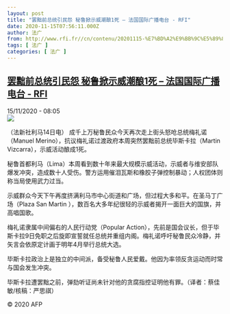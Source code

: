 ```yaml
---
layout: post
title: "罢黜前总统引民怨 秘鲁掀示威潮酿1死 – 法国国际广播电台 - RFI"
date: 2020-11-15T07:56:11.000Z
author: 法广
from: http://www.rfi.fr//cn/contenu/20201115-%E7%BD%A2%E9%BB%9C%E5%89%8D%E6%80%BB%E7%BB%9F%E5%BC%95%E6%B0%91%E6%80%A8-%E7%A7%98%E9%B2%81%E6%8E%80%E7%A4%BA%E5%A8%81%E6%BD%AE%E9%85%BF1%E6%AD%BB
tags: [ 法广 ]
categories: [ 法广 ]
---
```

<!--1605426971000-->
[罢黜前总统引民怨 秘鲁掀示威潮酿1死 – 法国国际广播电台 - RFI](http://www.rfi.fr//cn/contenu/20201115-%E7%BD%A2%E9%BB%9C%E5%89%8D%E6%80%BB%E7%BB%9F%E5%BC%95%E6%B0%91%E6%80%A8-%E7%A7%98%E9%B2%81%E6%8E%80%E7%A4%BA%E5%A8%81%E6%BD%AE%E9%85%BF1%E6%AD%BB)
------

<div>
<div>15/11/2020 - 08:05</div><img src="https://s.rfi.fr/media/display/ff404f4c-2715-11eb-8919-005056bff430/w:310/p:16x9/int0006b.201115150502.jpg"><div class="t-content__body u-clearfix">            <p>（法新社利马14日电）    成千上万秘鲁民众今天再次走上街头怒呛总统梅礼诺（Manuel Merino），抗议梅礼诺过渡政府本周突然罢黜前总统毕斯卡拉（Martin Vizcarra），示威活动酿成1死。</p><p>    秘鲁首都利马（Lima）本周看到数十年来最大规模示威活动，示威者与维安部队爆发冲突，造成数十人受伤。警方运用催泪瓦斯和橡胶子弹控制暴动；人权团体则称当局使用武力过当。</p><p>    示威群众今天下午再度挤满利马市中心街道和广场，但过程大多和平。在圣马丁广场（Plaza San Martin ），数百名大多年纪很轻的示威者揭开一面巨大的国旗，并高唱国歌。</p><p>    梅礼诺隶属中间偏右的人民行动党（Popular Action），先前是国会议长，但于毕斯卡拉9日免职之后旋即宣誓就任总统并重组内阁。梅礼诺呼吁秘鲁民众冷静，并矢言会依原定计画于明年4月举行总统大选。</p><p>    毕斯卡拉政治上是独立的中间派，备受秘鲁人民爱戴。他因为率领反贪运动而时常与国会发生冲突。</p><p>    毕斯卡拉遭罢黜之前，弹劾听证尚未针对他的贪腐指控证明他有罪。（译者：蔡佳敏/核稿：严思祺）</p><p></p>            <p class="t-copyright">© 2020 AFP</p>        </div>
</div>
